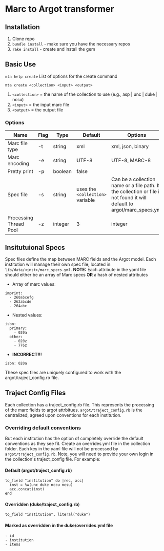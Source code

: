 # Marc to Argot transformer
 
## Installation
1. Clone repo
2. `bundle install` - make sure you have the necessary repos
3. `rake install` - create and install the gem

## Basic Use
`mta help create`
List of options for the create command

`mta create <collection> <input> <output>`
1. `<collection>` = the name of the collection to use (e.g., asp | unc | duke | ncsu)
2. `<input>` = the input marc file
3. `<output>` = the output file

### Options

| Name | Flag | Type | Default | Options |
| ---- | ---- | ---- | ---- | ---- |
| Marc file type | -t | string | xml | xml, json, binary |
| Marc encoding | -e | string | UTF-8 | UTF-8, MARC-8 |
| Pretty print | -p | boolean | false | |
| Spec file | -s | string | uses the `<collection>` variable | Can be a collection name or a file path. If the collection or file is not found it will default to argot/marc_specs.yml |
| Processing Thread Pool | -z | integer | 3 | integer |


## Insitutuional Specs
Spec files define the map between MARC fields and the Argot model. Each institution will manage their own spec file, located in `lib/data/<inst>/marc_specs.yml`.
**NOTE:** Each attribute in the yaml file should either be an array of Marc specs **OR** a hash of nested attributes

* Array of marc values:
```
imprint:
  - 260abcefg
  - 262abcde
  - 264abc
```
* Nested values:
```
isbn:
  primary:
    - 020a
  other: 
    - 020z
    - 776z
```
* **INCORRECT!!!**
```
isbn: 020a
```

These spec files are uniquely configured to work with the argot/traject_config.rb file. 

## Traject Config Files
Each collection has a traject_config.rb file. This represents the processing of the marc fields to argot attrbitues. `argot/traject_config.rb` is the centralized, agreed upon conventions for each institution.

### Overriding default conventions
But each institution has the option of completely override the default conventions as they see fit. Create an overrides.yml file in the collection folder. Each key in the yaml file will not be processed by `argot/traject_config.rb`. Note, you will need to provide your own login in the collection's traject_config file. For example:

#### Default (argot/traject_config.rb)
```
to_field "institution" do |rec, acc|
  inst = %w(unc duke nccu ncsu)
  acc.concat(inst)
end
```

#### Overridden (duke/traject_config.rb)
```
to_field "institution", literal("duke")
```

#### Marked as overridden in the duke/overrides.yml file
```
- id
- institution
- items
```
